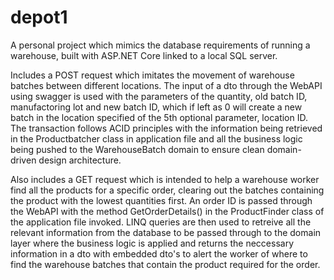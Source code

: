 # depot1
A personal project which mimics the database requirements of running a warehouse, built with ASP.NET Core linked to a local SQL server. 

Includes a POST request which imitates the movement of warehouse batches between different locations. The input of a dto through the WebAPI using swagger is used with the parameters
of the quantity, old batch ID, manufactoring lot and new batch ID, which if left as 0 will create a new batch in the location specified of the 5th optional parameter, location ID.
The transaction follows ACID principles with the information being retrieved in the Productbatcher class in application file and all the business logic being pushed to the WarehouseBatch domain
to ensure clean domain-driven design architecture. 

Also includes a GET request which is intended to help a warehouse worker find all the products for a specific order, clearing out the batches containing the product with the lowest quantities first.
An order ID is passed through the WebAPI with the method GetOrderDetails() in the ProductFinder class of the application file invoked. LINQ queries are then used
to retreive all the relevant information from the database to be passed through to the domain layer where the business logic is applied and returns the neccessary information in a 
dto with embedded dto's to alert the worker of where to find the warehouse batches that contain the product required for the order.
